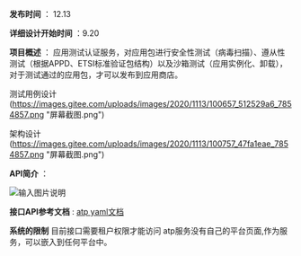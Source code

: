  **发布时间** ： 12.13

 **详细设计开始时间** ：9.20

 **项目概述** ：
应用测试认证服务，对应用包进行安全性测试（病毒扫描）、遵从性测试（根据APPD、ETSI标准验证包结构）以及沙箱测试（应用实例化、卸载），
对于测试通过的应用包，才可以发布到应用商店。

测试用例设计(https://images.gitee.com/uploads/images/2020/1113/100657_512529a6_7854857.png "屏幕截图.png")

架构设计(https://images.gitee.com/uploads/images/2020/1113/100757_47fa1eae_7854857.png "屏幕截图.png")

 **API简介** ：

![输入图片说明](https://images.gitee.com/uploads/images/2020/1113/100826_7ebec1b7_7854857.png "屏幕截图.png")


 **接口API参考文档** :
[atp yaml文档](https://gitee.com/edgegallery/community/blob/master/Architecture%20WG/Architecture%20Review/v1.0/atp.yaml)

 **系统的限制** 
目前接口需要租户权限才能访问
atp服务没有自己的平台页面,作为服务，可以嵌入到任何平台中。

